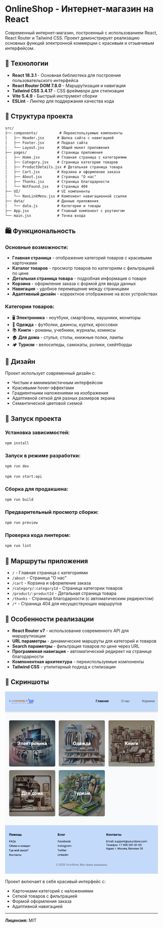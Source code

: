 # OnlineShop - Интернет-магазин на React

Современный интернет-магазин, построенный с использованием React, React Router и Tailwind CSS. Проект демонстрирует реализацию основных функций электронной коммерции с красивым и отзывчивым интерфейсом.

## 🚀 Технологии

- **React 18.3.1** - Основная библиотека для построения пользовательского интерфейса
- **React Router DOM 7.8.0** - Маршрутизация и навигация
- **Tailwind CSS 3.4.17** - CSS фреймворк для стилизации
- **Vite 5.4.9** - Быстрый инструмент сборки
- **ESLint** - Линтер для поддержания качества кода

## 📁 Структура проекта

```
src/
├── components/          # Переиспользуемые компоненты
│   ├── Header.jsx      # Шапка сайта с навигацией
│   ├── Footer.jsx      # Подвал сайта
│   └── Layout.jsx      # Общий макет приложения
├── pages/              # Страницы приложения
│   ├── Home.jsx        # Главная страница с категориями
│   ├── Category.jsx    # Страница категории товаров
│   ├── ProductDetails.jsx # Детальная страница товара
│   ├── Cart.jsx        # Корзина и оформление заказа
│   ├── About.jsx       # Страница "О нас"
│   ├── Thanks.jsx      # Страница благодарности
│   └── NotFound.jsx    # Страница 404
├── UI/                 # UI компоненты
│   └── NavLinkMenu.jsx # Компонент навигационной ссылки
├── data/               # Данные приложения
│   └── data.js         # Категории и товары
├── App.jsx             # Главный компонент с роутингом
└── main.jsx            # Точка входа
```

## 🛍️ Функциональность

### Основные возможности:
- **Главная страница** - отображение категорий товаров с красивыми карточками
- **Каталог товаров** - просмотр товаров по категориям с фильтрацией по цене
- **Детальная страница товара** - подробная информация о товаре
- **Корзина** - оформление заказа с формой для ввода данных
- **Навигация** - удобное перемещение между страницами
- **Адаптивный дизайн** - корректное отображение на всех устройствах

### Категории товаров:
- 🖥️ **Электроника** - ноутбуки, смартфоны, наушники, мониторы
- 👕 **Одежда** - футболки, джинсы, куртки, кроссовки
- 📚 **Книги** - романы, учебники, журналы, комиксы
- 🏠 **Для дома** - стулья, столы, книжные полки, лампы
- 🏕️ **Туризм** - велосипеды, самокаты, ролики, скейтборды

## 🎨 Дизайн

Проект использует современный дизайн с:
- Чистым и минималистичным интерфейсом
- Красивыми hover-эффектами
- Градиентными наложениями на изображения
- Адаптивной сеткой для разных размеров экрана
- Семантической цветовой схемой

## 🚀 Запуск проекта

### Установка зависимостей:
```bash
npm install
```

### Запуск в режиме разработки:
```bash
npm run dev

npm run start:api
```

### Сборка для продакшена:
```bash
npm run build
```

### Предварительный просмотр сборки:
```bash
npm run preview
```

### Проверка кода линтером:
```bash
npm run lint
```

## 📱 Маршруты приложения

- `/` - Главная страница с категориями
- `/about` - Страница "О нас"
- `/cart` - Корзина и оформление заказа
- `/category/:categoryId` - Страница категории товаров
- `/product/:productId` - Детальная страница товара
- `/thanks` - Страница благодарности (с автоматическим редиректом)
- `/*` - Страница 404 для несуществующих маршрутов

## 🔧 Особенности реализации

- **React Router v7** - использование современного API для маршрутизации
- **URL параметры** - динамические маршруты для категорий и товаров
- **Search параметры** - фильтрация товаров по цене через URL
- **Программная навигация** - автоматический редирект на странице благодарности
- **Компонентная архитектура** - переиспользуемые компоненты
- **Tailwind CSS** - утилитарный подход к стилизации

## 📸 Скриншоты

![Пример интерфейса OnlineShop](./example.png)

Проект включает в себя красивый интерфейс с:
- Карточками категорий с наложениями
- Сеткой товаров с фильтрацией
- Формой оформления заказа
- Адаптивной навигацией

---


**Лицензия:** MIT
